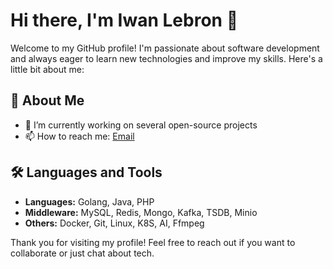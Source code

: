 # Hi there, I'm Iwan Lebron 👋

Welcome to my GitHub profile! I'm passionate about software development and always eager to learn new technologies and improve my skills. Here's a little bit about me:

## 🚀 About Me

- 🔭 I’m currently working on several open-source projects
- 📫 How to reach me: [Email](mailto:iwanlebron@foxmail.com)

## 🛠️ Languages and Tools

- **Languages:** Golang, Java, PHP
- **Middleware:** MySQL, Redis, Mongo, Kafka, TSDB, Minio
- **Others:** Docker, Git, Linux, K8S, AI, Ffmpeg

Thank you for visiting my profile! Feel free to reach out if you want to collaborate or just chat about tech.
